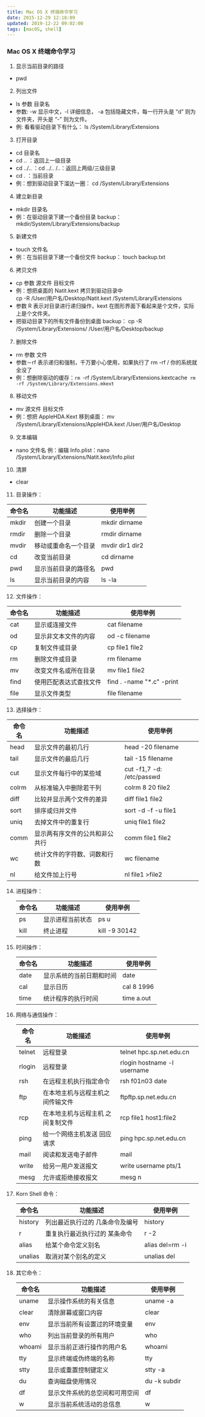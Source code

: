 ```yaml
---
title: Mac OS X 终端命令学习
date: 2015-12-29 12:18:09
updated: 2019-12-22 09:02:00
tags: [macOS, shell]
---
```


<!--BlogArticle SyncInfo-->

### Mac OS X 终端命令学习
1. 显示当前目录的路径
  - pwd
<!--more-->
  
2. 列出文件
  - ls 参数 目录名
  - 参数: -w 显示中文，-l 详细信息， -a 包括隐藏文件，每一行开头是 “d” 则为文件夹，开头是 “-” 则为文件。
  - 例: 看看驱动目录下有什么：
          ls /System/Library/Extensions

3. 打开目录
  - cd 目录名
  - cd .. ：返回上一级目录
  - cd ../.. ：cd ../.. /..：返回上两级/三级目录
  - cd . ：当前目录
  - 例：想到驱动目录下溜达一圈：
            cd /System/Library/Extensions

4. 建立新目录
  - mkdir 目录名
  - 例：在驱动目录下建一个备份目录
          backup：mkdir/System/Library/Extensions/backup

5. 新建文件
  - touch 文件名
  - 例：在当前目录下建一个备份文件 backup：
          touch backup.txt

6. 拷贝文件
  - cp 参数 源文件 目标文件
  - 例：想把桌面的 Natit.kext 拷贝到驱动目录中  
            cp -R /User/用户名/Desktop/Natit.kext /System/Library/Extensions
  - 参数 R 表示对目录进行递归操作，kext 在图形界面下看起来是个文件，实际上是个文件夹。
  - 把驱动目录下的所有文件备份到桌面 backup：
          cp -R /System/Library/Extensions/ /User/用户名/Desktop/backup

7. 删除文件
  - rm 参数 文件
  - 参数－rf 表示递归和强制，千万要小心使用，如果执行了 rm -rf / 你的系统就全没了
  - 例：想删除驱动的缓存：`rm `-rf /System/Library/Extensions.kextcache`
            rm -rf /System/Library/Extensions.mkext`

8. 移动文件
  - mv 源文件 目标文件
  - 例：想把 AppleHDA.Kext 移到桌面：
          mv /System/Library/Extensions/AppleHDA.kext /User/用户名/Desktop

9. 文本编辑
  - nano 文件名
          例：编辑 Info.plist：nano /System/Library/Extensions/Natit.kext/Info.plist

10. 清屏
  
- clear
  
11. 目录操作：

  | 命令名 | 功能描述             | 使用举例        |
  | ------ | -------------------- | --------------- |
  | mkdir  | 创建一个目录         | mkdir dirname   |
  | rmdir  | 删除一个目录         | rmdir dirname   |
  | mvdir  | 移动或重命名一个目录 | mvdir dir1 dir2 |
  | cd     | 改变当前目录         | cd dirname      |
  | pwd    | 显示当前目录的路径名 | pwd             |
  | ls     | 显示当前目录的内容   | ls -la          |
  
12. 文件操作：

  | 命令名 | 功能描述               | 使用举例                  |
  | ------ | ---------------------- | ------------------------- |
  | cat    | 显示或连接文件         | cat filename              |
  | od     | 显示非文本文件的内容   | od -c filename            |
  | cp     | 复制文件或目录         | cp file1 file2            |
  | rm     | 删除文件或目录         | rm filename               |
  | mv     | 改变文件名或所在目录   | mv file1 file2            |
  | find   | 使用匹配表达式查找文件 | find . -name "*.c" -print |
  | file   | 显示文件类型           | file filename             |

13. 选择操作：

   | 命令名 | 功能描述                       | 使用举例                  |
   | ------ | ----------------------- | ------------------------- |
   | head   | 显示文件的最初几行             | head -20 filename         |
   | tail   | 显示文件的最后几行             | tail -15 filename         |
   | cut    | 显示文件每行中的某些域         | cut -f1,7 -d: /etc/passwd |
   | colrm  | 从标准输入中删除若干列         | colrm 8 20 file2          |
   | diff   | 比较并显示两个文件的差异       | diff file1 file2          |
   | sort   | 排序或归并文件                 | sort -d -f -u file1       |
   | uniq   | 去掉文件中的重复行             | uniq file1 file2          |
   | comm   | 显示两有序文件的公共和非公共行 | comm file1 file2          |
   | wc     | 统计文件的字符数、词数和行数   | wc filename               |
   | nl     | 给文件加上行号                 | nl file1 >file2           |

14. 进程操作：
 
    | 命令名 | 功能描述         | 使用举例      |
    | ------ | ---------------- | ------------- |
    | ps     | 显示进程当前状态 | ps u          |
    | kill   | 终止进程         | kill -9 30142 |

15. 时间操作：
  
    | 命令名 | 功能描述                 | 使用举例   |
    | ------ | ------------------------ | ---------- |
    | date   | 显示系统的当前日期和时间 | date       |
    | cal    | 显示日历                 | cal 8 1996 |
    | time   | 统计程序的执行时间       | time a.out |

16. 网络与通信操作：

    | 命令名 | 功能描述                          | 使用举例                    |
    | ------ | --------------------------------- | --------------------------- |
    | telnet | 远程登录                          | telnet hpc.sp.net.edu.cn    |
    | rlogin | 远程登录                          | rlogin hostname -l username |
    | rsh    | 在远程主机执行指定命令            | rsh f01n03 date             |
    | ftp    | 在本地主机与远程主机之间传输文件  | ftpftp.sp.net.edu.cn        |
    | rcp    | 在本地主机与远程主机 之间复制文件 | rcp file1 host1:file2       |
    | ping   | 给一个网络主机发送 回应请求       | ping hpc.sp.net.edu.cn      |
    | mail   | 阅读和发送电子邮件                | mail                        |
    | write  | 给另一用户发送报文                | write username pts/1        |
    | mesg   | 允许或拒绝接收报文                | mesg n                      |

17. Korn Shell 命令：
 
    | 命令名  | 功能描述                        | 使用举例        |
    | ------- | ------------------------------- | --------------- |
    | history | 列出最近执行过的 几条命令及编号 | history         |
    | r       | 重复执行最近执行过的 某条命令   | r -2            |
    | alias   | 给某个命令定义别名              | alias del=rm -i |
    | unalias | 取消对某个别名的定义            | unalias del     |

18. 其它命令：
  
    | 命令名 | 功能描述                       | 使用举例     |
    | ------ | ------------------------------ | ------------ |
    | uname  | 显示操作系统的有关信息         | uname -a     |
    | clear  | 清除屏幕或窗口内容             | clear        |
    | env    | 显示当前所有设置过的环境变量   | env          |
    | who    | 列出当前登录的所有用户         | who          |
    | whoami | 显示当前正进行操作的用户名     | whoami       |
    | tty    | 显示终端或伪终端的名称         | tty          |
    | stty   | 显示或重置控制键定义           | stty -a      |
    | du     | 查询磁盘使用情况               | du -k subdir |
    | df     | 显示文件系统的总空间和可用空间 | df           |
    | w      | 显示当前系统活动的总信息       | w            |

